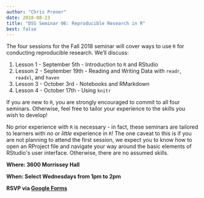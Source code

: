 ```yaml
---
author: "Chris Prener"
date: 2018-08-23
title: "DSS Seminar 06: Reproducible Research in R"
best: false
---
```


The four sessions for the Fall 2018 seminar will cover ways to use `R` for conducting reproducible research. We’ll discuss:

1. Lesson 1 - September 5th - Introduction to `R` and RStudio
2. Lesson 2 - September 19th - Reading and Writing Data with `readr`, `readxl`, and `haven`
3. Lesson 3 - October 3rd - Notebooks and RMarkdown
4. Lesson 4 - October 17th - Using `knitr`

If you are new to `R`, you are strongly encouraged to commit to all four seminars. Otherwise, feel free to tailor your experience to the skills you wish to develop!

No prior experience with `R` is necessary - in fact, these seminars are tailored to learners with *no* or *little* experience in `R`! The one caveat to this is if you are not planning to attend the first session, we expect you to know how to open an RProject file and navigate your way around the basic elements of RStudio's user interface. Otherwise, there are no assumed skills.

**Where: 3600 Morrissey Hall**

**When: Select Wednesdays from 1pm to 2pm**

**RSVP via [Google Forms](https://goo.gl/forms/Nj5CKUlT71mM8UYl1)** 
